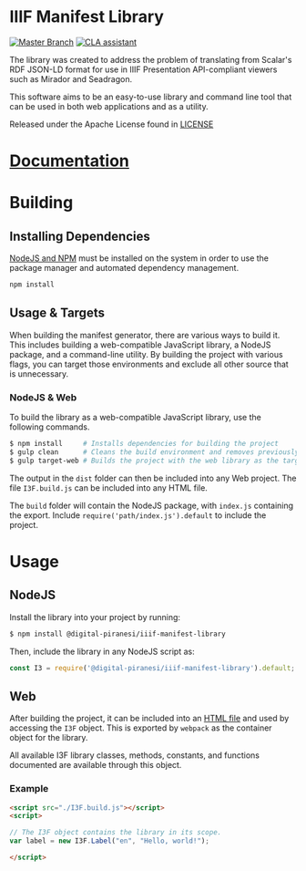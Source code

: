 # <span id="1"></span> IIIF Manifest Library

[![Master Branch](https://github.com/DigitalPiranesi/IIIF-Manifest-Library/actions/workflows/build-master-using-gulp.yml/badge.svg?branch=master)](https://github.com/DigitalPiranesi/IIIF-Manifest-Library/actions/workflows/build-master-using-gulp.yml) [![CLA assistant](https://cla-assistant.io/readme/badge/DigitalPiranesi/IIIF-Manifest-Library)](https://cla-assistant.io/DigitalPiranesi/IIIF-Manifest-Library)

The library was created to address the problem of translating from Scalar's RDF
JSON-LD format for use in IIIF Presentation API-compliant viewers such as
Mirador and Seadragon.

This software aims to be an easy-to-use library and command line tool that
can be used in both web applications and as a utility.

Released under the Apache License found in [LICENSE](./LICENSE)

# [Documentation](https://digitalpiranesi.github.io/IIIF-Manifest-Library/)

# <span id="3"></span> Building

## Installing Dependencies
[NodeJS and NPM](https://docs.npmjs.com/downloading-and-installing-node-js-and-npm) 
must be installed on the system in order to use the package manager and automated dependency management.

```bash
npm install
```

## Usage & Targets
When building the manifest generator, there are various ways to build it. This
includes building a web-compatible JavaScript library, a NodeJS package, and a
command-line utility. By building the project with various flags, you can 
target those environments and exclude all other source that is unnecessary.

### NodeJS & Web
To build the library as a web-compatible JavaScript library, use the following commands.

```bash
$ npm install     # Installs dependencies for building the project
$ gulp clean      # Cleans the build environment and removes previously built code.
$ gulp target-web # Builds the project with the web library as the target.
```

The output in the `dist` folder can then be included into any Web project. The
file `I3F.build.js` can be included into any HTML file.

The `build` folder will contain the NodeJS package, with `index.js` containing
the export. Include `require('path/index.js').default` to include the project.
# Usage

## NodeJS
Install the library into your project by running:
```sh
$ npm install @digital-piranesi/iiif-manifest-library
```

Then, include the library in any NodeJS script as:
```js
const I3 = require('@digital-piranesi/iiif-manifest-library').default;
```

## Web
After building the project, it can be included into an [HTML file](https://github.com/DigitalPiranesiStorage/IIIF-Manifest-Library/tree/master/docs/examples/HTML.md) and used by accessing the `I3F` object. This is exported by `webpack` as the container object for the library.

All available I3F library classes, methods, constants, and functions 
documented are available through this object.

### Example
```html
<script src="./I3F.build.js"></script>
<script>

// The I3F object contains the library in its scope.
var label = new I3F.Label("en", "Hello, world!");

</script>
```
